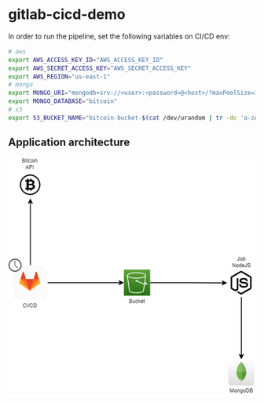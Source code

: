 # gitlab-cicd-demo

In order to run the pipeline, set the following variables on CI/CD env:

```bash
# aws
export AWS_ACCESS_KEY_ID="AWS_ACCESS_KEY_ID"
export AWS_SECRET_ACCESS_KEY="AWS_SECRET_ACCESS_KEY"
export AWS_REGION="us-east-1"
# mongo
export MONGO_URI="mongodb+srv://<user>:<password>@<host>/?maxPoolSize=1&retryWrites=true&w=majority"
export MONGO_DATABASE="bitcoin"
# s3
export S3_BUCKET_NAME="bitcoin-bucket-$(cat /dev/urandom | tr -dc 'a-zA-Z0-9' | fold -w 12 | tr '[:upper:]' '[:lower:]' | head -n 1)"
```

## Application architecture
![Architecture](./architecture/gitlab-cicd-demo.drawio.png)
